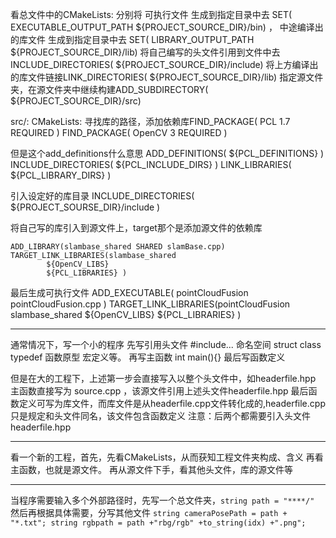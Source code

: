 看总文件中的CMakeLists:
分别将 可执行文件 生成到指定目录中去 SET( EXECUTABLE_OUTPUT_PATH ${PROJECT_SOURCE_DIR}/bin) ， 中途编译出的库文件 生成到指定目录中去 SET( LIBRARY_OUTPUT_PATH ${PROJECT_SOURCE_DIR}/lib)
将自己编写的头文件引用到文件中去INCLUDE_DIRECTORIES( ${PROJECT_SOURCE_DIR}/include)
将上方编译出的库文件链接LINK_DIRECTORIES( ${PROJECT_SOURCE_DIR}/lib)
指定源文件夹，在源文件夹中继续构建ADD_SUBDIRECTORY( ${PROJECT_SOURCE_DIR}/src)

src/:
CMakeLists:
寻找库的路径，添加依赖库FIND_PACKAGE( PCL 1.7 REQUIRED ) FIND_PACKAGE( OpenCV 3 REQUIRED )

但是这个add_definitions什么意思
ADD_DEFINITIONS( ${PCL_DEFINITIONS} )
INCLUDE_DIRECTORIES( ${PCL_INCLUDE_DIRS}  )
LINK_LIBRARIES( ${PCL_LIBRARY_DIRS} )

引入设定好的库目录 INCLUDE_DIRECTORIES( ${PROJECT_SOURSE_DIR}/include )

将自己写的库引入到源文件上，target那个是添加源文件的依赖库
```
ADD_LIBRARY(slambase_shared SHARED slamBase.cpp)
TARGET_LINK_LIBRARIES(slambase_shared
        ${OpenCV_LIBS}
        ${PCL_LIBRARIES} )
 ```       

最后生成可执行文件
ADD_EXECUTABLE( pointCloudFusion pointCloudFusion.cpp )
TARGET_LINK_LIBRARIES(pointCloudFusion
        slambase_shared
        ${OpenCV_LIBS}
        ${PCL_LIBRARIES}
        )

---

通常情况下，写一个小的程序
先写引用头文件 #include... 命名空间 struct class typedef 函数原型 宏定义等。
再写主函数 int main(){}
最后写函数定义

但是在大的工程下，上述第一步会直接写入以整个头文件中，如headerfile.hpp
主函数直接写为 source.cpp ，该源文件引用上述头文件headerfile.hpp
最后函数定义可写为库文件，而库文件是从headerfile.cpp文件转化成的,headerfile.cpp只是规定和头文件同名，该文件包含函数定义
注意：后两个都需要引入头文件headerfile.hpp


---

看一个新的工程，首先，先看CMakeLists，从而获知工程文件夹构成、含义
再看主函数，也就是源文件。
再从源文件下手，看其他头文件，库的源文件等

---

当程序需要输入多个外部路径时，先写一个总文件夹，`string path = "****/"`
然后再根据具体需要，分写其他文件 `string cameraPosePath = path + "*.txt";
string rgbpath = path +"rbg/rgb" +to_string(idx) +".png";`












